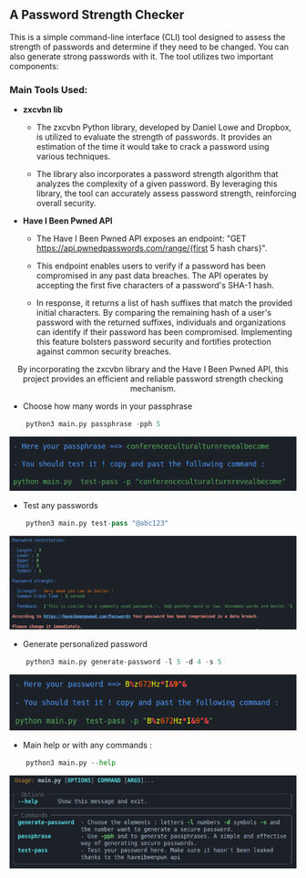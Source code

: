 ## A Password Strength Checker

This is a simple command-line interface (CLI) tool designed to assess the strength of passwords and determine if they need to be changed. You can also generate strong passwords with it. The tool utilizes two important components:

### Main Tools Used:
 
- **zxcvbn lib**
  - The zxcvbn Python library, developed by Daniel Lowe and Dropbox, is utilized to evaluate the strength of passwords. It provides an estimation of the time it would take to crack a password using various techniques. 

  - The library also incorporates a password strength algorithm that analyzes the complexity of a given password. By leveraging this library, the tool can accurately assess password strength, reinforcing overall security.

- **Have I Been Pwned API**
  - The Have I Been Pwned API exposes an endpoint: "GET https://api.pwnedpasswords.com/range/{first 5 hash chars}". 

  - This endpoint enables users to verify if a password has been compromised in any past data breaches. The API operates by accepting the first five characters of a password's SHA-1 hash. 

  - In response, it returns a list of hash suffixes that match the provided initial characters. By comparing the remaining hash of a user's password with the returned suffixes, individuals and organizations can identify if their password has been compromised. Implementing this feature bolsters password security and fortifies protection against common security breaches.

<p align="center">By incorporating the zxcvbn library and the Have I Been Pwned API, this project provides an efficient and reliable password strength checking mechanism.</p>

- Choose how many words in your passphrase
```python
    python3 main.py passphrase -pph 5
```
<img src="img/passphrase.png">


- Test any passwords

```python
    python3 main.py test-pass "@abc123"
```
<img src = "img/test.png">


- Generate personalized password
```python
    python3 main.py generate-password -l 5 -d 4 -s 5
```
<img src = "img/generate.png">


- Main help or with any commands : 
```python
    python3 main.py --help
```
<img src = "img/help.png">
